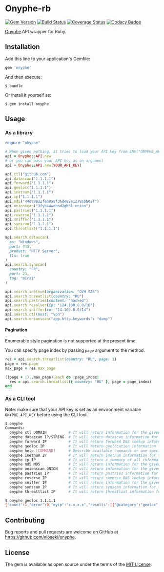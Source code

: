 # Onyphe-rb

[![Gem Version](https://badge.fury.io/rb/onyphe.svg)](https://badge.fury.io/rb/onyphe)
[![Build Status](https://travis-ci.org/ninoseki/onyphe-rb.svg?branch=master)](https://travis-ci.org/ninoseki/onyphe-rb)
[![Coverage Status](https://coveralls.io/repos/github/ninoseki/onyphe-rb/badge.svg?branch=master)](https://coveralls.io/github/ninoseki/onyphe-rb?branch=master)
[![Codacy Badge](https://api.codacy.com/project/badge/Grade/c4afca9e0ff94d11a53332c0598b868f)](https://www.codacy.com/app/ninoseki/onyphe-rb)

[Onyphe](https://www.onyphe.io) API wrapper for Ruby.

## Installation

Add this line to your application's Gemfile:

```ruby
gem 'onyphe'
```

And then execute:

    $ bundle

Or install it yourself as:

    $ gem install onyphe

## Usage

### As a library

```rb
require "ohyphe"

# When given nothing, it tries to load your API key from ENV["ONYPHE_API_KEY"]
api = Onyphe::API.new
# or you can pass your API key as an argument
api = Onyphe::API.new(YOUR_API_KEY)

api.ctl("github.com")
api.datascan("1.1.1.1")
api.forward("1.1.1.1")
api.geoloc("1.1.1.1")
api.inetnum("1.1.1.1")
api.ip("1.1.1.1")
api.md5("44d88612fea8a8f36de82e1278abb02f")
api.onionscan("3fyb44wdhnd2ghhl.onion")
api.pastries("1.1.1.1")
api.reverse("1.1.1.1")
api.sniffer("1.1.1.1")
api.synscan("1.1.1.1")
api.threatlist("1.1.1.1")

api.search.datascan(
  os: "Windows",
  port: 443,
  product: "HTTP Server",
  tls: true
)
api.search.synscan(
  country: "FR",
  port: 23,
  tag: "mirai"
)

api.search.inetnum(organization: "OVH SAS")
api.search.threatlist(country: "RU")
api.search.pastries(content: "hacked")
api.search.resolver(ip: "124.108.0.0/16")
api.search.sniffer(ip: "14.164.0.0/14")
api.search.ctl(host: "vpn")
api.search.onionscan("app.http.keywords": "dump")
```

#### Pagination

Enumerable style pagination is not supported at the present time.

You can specify page index by passing `page` argument to the method.

```rb
res = api.search.threatlist(country: "RU", page: 1)
page = res.page
max_page = res.max_page

((page + 1)..max_page).each do |page_index|
  res = api.search.threatlist({ country: "RU" }, page = page_index)
end
```

### As a CLI tool

Note: make sure that your API key is set as an environment variable `ONYPHE_API_KEY` before using the CLI tool.

```sh
$ onyphe
Commands:
  onyphe ctl DOMAIN          # It will return information for the given domain name X509 certificate information from CTLs with history of changes
  onyphe datascan IP/STRING  # It will return datascan information for the given IPv{4,6} address or string with history of changes
  onyphe forward IP          # It will return forward DNS lookup information for the given IPv{4,6} address with history of changes
  onyphe geoloc IP           # It will return geolocation information for the given IPv{4,6} address
  onyphe help [COMMAND]      # Describe available commands or one specific command
  onyphe inetnum IP          # It will return inetnum information for the given IPv{4,6} address with history of changes
  onyphe ip IP               # It will return a summary of all information for the given IPv{4,6} address
  onyphe md5 MD5             # It will return information for the given datamd5 filter from datascan information category with history of changes
  onyphe onionscan ONION     # It will return information for the given onion domain with history of changes
  onyphe pastries IP         # It will return pastries information for the given IPv{4,6} address with history of changes
  onyphe reverse IP          # It will return reverse DNS lookup information for the given IPv{4,6} address with history of changes
  onyphe sniffer IP          # It will return information for the given IP address with history of changes
  onyphe synscan IP          # It will return synscan information for the given IPv{4,6} address with history of changes.
  onyphe threattlist IP      # It will return threatlist information for the given IPv{4,6} address with history of change
```

```sh
$ onyphe geoloc 1.1.1.1
{"count":1,"error":0,"myip":"x.x.x.x","results":[{"@category":"geoloc","@timestamp":"2018-11-18T00:15:50.000Z","@type":"doc","asn":"AS13335","city":"","country":"AU","ip":"1.1.1.1","ipv6":"false","latitude":"-33.4940","location":"-33.4940,143.2104","longitude":"143.2104","organization":"Cloudflare, Inc.","subnet":"1.1.1.0/24"}],"status":"ok","took":"0.000","total":1}
```

## Contributing

Bug reports and pull requests are welcome on GitHub at https://github.com/nioseki/onyphe.

## License

The gem is available as open source under the terms of the [MIT License](https://opensource.org/licenses/MIT).
